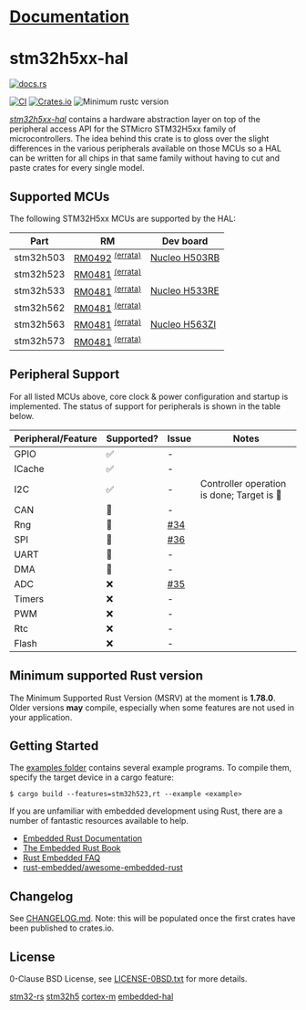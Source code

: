 # [Documentation](https://docs.rs/stm32h5xx-hal)

# stm32h5xx-hal

[![docs.rs](https://docs.rs/stm32h5xx-hal/badge.svg)](https://docs.rs/stm32h5xx-hal)
<!-- [![Bors enabled](https://bors.tech/images/badge_small.svg)](https://app.bors.tech/repositories/12691) -->
[![CI](https://github.com/stm32-rs/stm32h5xx-hal/workflows/Continuous%20integration/badge.svg)](https://github.com/stm32-rs/stm32h5xx-hal/actions)
[![Crates.io](https://img.shields.io/crates/v/stm32h5xx-hal.svg)](https://crates.io/crates/stm32h5xx-hal)
![Minimum rustc version](https://img.shields.io/badge/rustc-1.78.0+-yellow.svg)

[_stm32h5xx-hal_](https://github.com/stm32-rs/stm32h5xx-hal) contains
a hardware abstraction layer on top of the peripheral access API for
the STMicro STM32H5xx family of microcontrollers. The idea behind this
crate is to gloss over the slight differences in the various
peripherals available on those MCUs so a HAL can be written for all
chips in that same family without having to cut and paste crates for
every single model.

## Supported MCUs

The following STM32H5xx MCUs are supported by the HAL:

| Part      | RM | Dev board |
| --------- | -- | --------- |
| stm32h503 | [RM0492](https://www.st.com/resource/en/reference_manual/rm0492-stm32h503-line-armbased-32bit-mcus-stmicroelectronics.pdf) <sup>[(errata)](https://www.st.com/resource/en/errata_sheet/es0561-stm32h503cbebkbrb-device-errata-stmicroelectronics.pdf)</sup> | [Nucleo H503RB](https://www.st.com/en/evaluation-tools/nucleo-h503rb.html) |
| stm32h523 | [RM0481](https://www.st.com/resource/en/reference_manual/rm0481-stm32h563h573-and-stm32h562-armbased-32bit-mcus-stmicroelectronics.pdf) <sup>[(errata)](https://www.st.com/resource/en/errata_sheet/es0565-stm32h562xx563xx573xx-device-errata-stmicroelectronics.pdf)</sup>| |
| stm32h533 | [RM0481](https://www.st.com/resource/en/reference_manual/rm0481-stm32h563h573-and-stm32h562-armbased-32bit-mcus-stmicroelectronics.pdf) <sup>[(errata)](https://www.st.com/resource/en/errata_sheet/es0565-stm32h562xx563xx573xx-device-errata-stmicroelectronics.pdf)</sup>| [Nucleo H533RE](https://www.st.com/en/evaluation-tools/nucleo-h533re.html) |
| stm32h562 | [RM0481](https://www.st.com/resource/en/reference_manual/rm0481-stm32h563h573-and-stm32h562-armbased-32bit-mcus-stmicroelectronics.pdf) <sup>[(errata)](https://www.st.com/resource/en/errata_sheet/es0565-stm32h562xx563xx573xx-device-errata-stmicroelectronics.pdf)</sup>|  |
| stm32h563 | [RM0481](https://www.st.com/resource/en/reference_manual/rm0481-stm32h563h573-and-stm32h562-armbased-32bit-mcus-stmicroelectronics.pdf) <sup>[(errata)](https://www.st.com/resource/en/errata_sheet/es0565-stm32h562xx563xx573xx-device-errata-stmicroelectronics.pdf)</sup> | [Nucleo H563ZI](https://www.st.com/en/evaluation-tools/nucleo-h563zi.html) |
| stm32h573 | [RM0481](https://www.st.com/resource/en/reference_manual/rm0481-stm32h563h573-and-stm32h562-armbased-32bit-mcus-stmicroelectronics.pdf) <sup>[(errata)](https://www.st.com/resource/en/errata_sheet/es0565-stm32h562xx563xx573xx-device-errata-stmicroelectronics.pdf)</sup> |  |

## Peripheral Support
For all listed MCUs above, core clock & power configuration and startup is implemented. The status
of support for peripherals is shown in the table below.

| Peripheral/Feature | Supported? | Issue | Notes |
|------------|----|---|---|
| GPIO       | ✅ | - | |
| ICache     | ✅ | - | |
| I2C        | ✅ | - | Controller operation is done; Target is 🚧 |
| CAN        | 🚧 | - | |
| Rng        | 🚧 | [#34](https://github.com/stm32-rs/stm32h5xx-hal/issues/34)| |
| SPI        | 🚧 | [#36](https://github.com/stm32-rs/stm32h5xx-hal/issues/36) | |
| UART       | 🚧 | - | |
| DMA        | 🚧 | - | |
| ADC        | ❌ | [#35](https://github.com/stm32-rs/stm32h5xx-hal/issues/35) | |
| Timers     | ❌ | - | |
| PWM        | ❌ | - | |
| Rtc        | ❌ | - | |
| Flash      | ❌ | - | |

## Minimum supported Rust version

The Minimum Supported Rust Version (MSRV) at the moment is **1.78.0**. Older
versions **may** compile, especially when some features are not used in your
application.

## Getting Started

The [examples folder](examples/) contains several example programs. To compile
them, specify the target device in a cargo feature:

```
$ cargo build --features=stm32h523,rt --example <example>
```

If you are unfamiliar with embedded development using Rust, there are
a number of fantastic resources available to help.

- [Embedded Rust Documentation](https://docs.rust-embedded.org/)
- [The Embedded Rust Book](https://docs.rust-embedded.org/book/)
- [Rust Embedded FAQ](https://docs.rust-embedded.org/faq.html)
- [rust-embedded/awesome-embedded-rust](https://github.com/rust-embedded/awesome-embedded-rust)

## Changelog

See [CHANGELOG.md](CHANGELOG.md). Note: this will be populated once the first crates have been
published to crates.io.

## License

0-Clause BSD License, see [LICENSE-0BSD.txt](LICENSE-0BSD.txt) for more details.

[stm32-rs](https://github.com/stm32-rs)
[stm32h5](https://crates.io/crates/stm32h5)
[cortex-m](https://crates.io/crates/cortex-m)
[embedded-hal](https://github.com/rust-embedded/embedded-hal)
